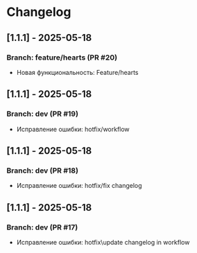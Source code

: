 # Changelog

## [1.1.1] - 2025-05-18
### Branch: feature/hearts (PR #20)
-  Новая функциональность: Feature/hearts



## [1.1.1] - 2025-05-18
### Branch: dev (PR #19)
-  Исправление ошибки: hotfix/workflow



## [1.1.1] - 2025-05-18
### Branch: dev (PR #18)
-  Исправление ошибки: hotfix/fix changelog 



## [1.1.1] - 2025-05-18
### Branch: dev (PR #17)
-  Исправление ошибки: hotfix\update changelog in workflow


